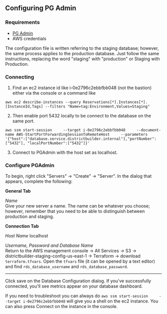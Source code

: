 ## Configuring PG Admin

### Requirements

- [PG Admin](https://www.pgadmin.org/)
- AWS credentials

The configuration file is written referring to the staging database; however, the same process applies to the production database. Just follow the same instructions, replacing the word "staging" with "production" or Staging with Production.


### Connecting
1. Find an ec2 instance id like i-0e2796c2ebbfbb048 (not the bastion) either via the console or a command like 

```
aws ec2 describe-instances --query Reservations[*].Instances[*].[InstanceId,Tags] --filters "Name=tag:Environment,Values=Staging"
```

2. Then enable port 5432 locally to be connect to the database on the same port.

```
aws ssm start-session     --target i-0e2796c2ebbfbb048     --document-name AWS-StartPortForwardingSessionToRemoteHost     --parameters '{"host":["database.service.districtbuilder.internal"],"portNumber":["5432"], "localPortNumber":["5432"]}'
```

3. Connect to PGAdmin with the host set as localhost.

### Configure PGAdmin

To begin, right click "Servers" &#8594; "Create" &#8594; "Server". In the dialog that appears, complete the following:


**General Tab**

_Name_<br>
Give your new server a name. The name can be whatever you choose; however, remember that you need to be able to distinguish between production and staging.


**Connection Tab**

_Host Name_ localhost

_Username, Password and Database Name_<br>
Return to the AWS management console &#8594; All Services &#8594; S3 &#8594; districtbuilder-staging-config-us-east-1 &#8594; Terraform &#8594; download `terraform.tfvars`. Open the `tfvars` file (it can be opened by a text editor) and find `rds_database_username` and `rds_database_password`.

---

Click save on the Database Configuration dialog. If you've successfully connected, you'll see metrics appear on your database dashboard.

If you need to troubleshoot you can always do ```aws ssm start-session     --target i-0e2796c2ebbfbb048``` will give you a shell on the ec2 instance. You can also press Connect on the instance in the console.